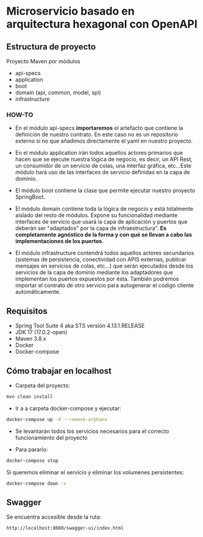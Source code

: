 # Microservicio basado en arquitectura hexagonal con OpenAPI

## Estructura de proyecto

Proyecto Maven por módulos
- api-specs
- application
- boot
- domain (api, common, model, spi)
- infrastructure

### HOW-TO ##

* En el módulo api-specs **importaremos** el artefacto que contiene la definición de nuestro contrato. En este caso no es un repositorio externo si no que añadimos directamente el yaml en nuestro proyecto.

* En el módulo application irán todos aquellos actores primarios que hacen que se ejecute nuestra lógica de negocio, es decir, un API Rest, un consumidor de un servicio de colas, una interfaz gráfica, etc...Este módulo hará uso de las interfaces de servicio definidas en la capa de dominio.

* El módulo boot contiene la clase que permite ejecutar nuestro proyecto SpringBoot.

* El módulo domain contiene toda la lógica de negocio y está totalmente aislado del resto de módulos. Expone su funcionalidad mediante interfaces de servicio que usará la capa de aplicación y puertos que deberán ser "adaptados" por la capa de infraestructura". **Es completamente agnóstico de la forma y con qué se llevan a cabo las implementaciones de los puertos**.

* El módulo infrastructure contendrá todos aquellos actores secundarios (sistemas de persistencia, conectividad con APIS externas, publicar mensajes en servicios de colas, etc...) que serán ejecutados desde los servicios de la capa de dominio mediante los adaptadores que implementan los puertos expuestos por ésta. También podremos importar el contrato de otro servicio para autogenerar el código cliente automáticamente.

## Requisitos ##

* Spring Tool Suite 4 aka STS versión 4.13.1.RELEASE 
* JDK 17 (17.0.2-open)
* Maven 3.8.x
* Docker
* Docker-compose

## Cómo trabajar en localhost ##

* Carpeta del proyecto:

```bash
mvn clean install
```

* Ir a a carpeta docker-compose y ejecutar:

```bash
docker-compose up -d --remove-orphans
```
* Se levantarán todos los servicios necesarios para el correcto funcionamiento del proyecto

* Para pararlo:

```bash
docker-compose stop
```

Si queremos eliminar el servicio y eliminar los volumenes persistentes:  


```bash
docker-compose down -v
```

## Swagger ##

Se encuentra accesible desde la ruta:

```
http://localhost:8080/swagger-ui/index.html
```
